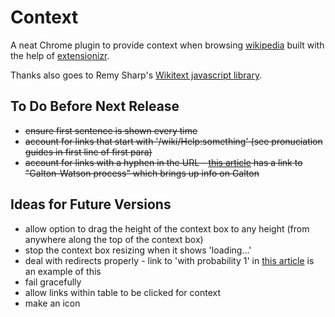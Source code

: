 # Context

A neat Chrome plugin to provide context when browsing [wikipedia](http://wikipedia.org) built with the help of [extensionizr](http://extensionizr.com).

Thanks also goes to Remy Sharp's [Wikitext javascript library](http://remysharp.com/2008/04/01/wiki-to-html-using-javascript/).

## To Do Before Next Release

* ~~ensure first sentence is shown every time~~
* ~~account for links that start with '/wiki/Help:something' (see pronuciation guides in first line of first para)~~
* ~~account for links with a hyphen in the URL - [this article](http://en.wikipedia.org/wiki/Branching_process) has a link to "Galton-Watson process" which brings up info on Galton~~

## Ideas for Future Versions

* allow option to drag the height of the context box to any height (from anywhere along the top of the context box)
* stop the context box resizing when it shows 'loading...'
* deal with redirects properly - link to 'with probability 1' in [this article](http://en.wikipedia.org/wiki/Branching_process) is an example of this
* fail gracefully
* allow links within table to be clicked for context
* make an icon